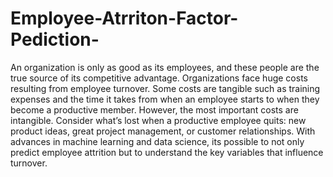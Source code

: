 # Employee-Atrriton-Factor-Pediction-
An organization is only as good as its employees, and these people are the true source of its competitive advantage. Organizations face huge costs resulting from employee turnover. Some costs are tangible such as training expenses and the time it takes from when an employee starts to when they become a productive member. However, the most important costs are intangible. Consider what’s lost when a productive employee quits: new product ideas, great project management, or customer relationships. With advances in machine learning and data science, its possible to not only predict employee attrition but to understand the key variables that influence turnover.
